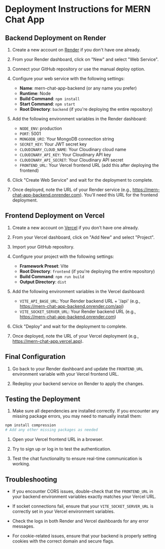 # Deployment Instructions for MERN Chat App

## Backend Deployment on Render

1. Create a new account on [Render](https://render.com/) if you don't have one already.

2. From your Render dashboard, click on "New" and select "Web Service".

3. Connect your GitHub repository or use the manual deploy option.

4. Configure your web service with the following settings:
   - **Name**: mern-chat-app-backend (or any name you prefer)
   - **Runtime**: Node
   - **Build Command**: `npm install`
   - **Start Command**: `npm start`
   - **Root Directory**: `backend` (if you're deploying the entire repository)

5. Add the following environment variables in the Render dashboard:
   - `NODE_ENV`: production
   - `PORT`: 5001
   - `MONGODB_URI`: Your MongoDB connection string
   - `SECRET_KEY`: Your JWT secret key
   - `CLOUDINARY_CLOUD_NAME`: Your Cloudinary cloud name
   - `CLOUDINARY_API_KEY`: Your Cloudinary API key
   - `CLOUDINARY_API_SECRET`: Your Cloudinary API secret
   - `FRONTEND_URL`: Your Vercel frontend URL (add this after deploying the frontend)

6. Click "Create Web Service" and wait for the deployment to complete.

7. Once deployed, note the URL of your Render service (e.g., https://mern-chat-app-backend.onrender.com). You'll need this URL for the frontend deployment.

## Frontend Deployment on Vercel

1. Create a new account on [Vercel](https://vercel.com/) if you don't have one already.

2. From your Vercel dashboard, click on "Add New" and select "Project".

3. Import your GitHub repository.

4. Configure your project with the following settings:
   - **Framework Preset**: Vite
   - **Root Directory**: `frontend` (if you're deploying the entire repository)
   - **Build Command**: `npm run build`
   - **Output Directory**: `dist`

5. Add the following environment variables in the Vercel dashboard:
   - `VITE_API_BASE_URL`: Your Render backend URL + '/api' (e.g., https://mern-chat-app-backend.onrender.com/api)
   - `VITE_SOCKET_SERVER_URL`: Your Render backend URL (e.g., https://mern-chat-app-backend.onrender.com)

6. Click "Deploy" and wait for the deployment to complete.

7. Once deployed, note the URL of your Vercel deployment (e.g., https://mern-chat-app.vercel.app).

## Final Configuration

1. Go back to your Render dashboard and update the `FRONTEND_URL` environment variable with your Vercel frontend URL.

2. Redeploy your backend service on Render to apply the changes.

## Testing the Deployment

1. Make sure all dependencies are installed correctly. If you encounter any missing package errors, you may need to manually install them:

```bash
npm install compression
# Add any other missing packages as needed
```

1. Open your Vercel frontend URL in a browser.

2. Try to sign up or log in to test the authentication.

3. Test the chat functionality to ensure real-time communication is working.

## Troubleshooting

- If you encounter CORS issues, double-check that the `FRONTEND_URL` in your backend environment variables exactly matches your Vercel URL.

- If socket connections fail, ensure that your `VITE_SOCKET_SERVER_URL` is correctly set in your Vercel environment variables.

- Check the logs in both Render and Vercel dashboards for any error messages.

- For cookie-related issues, ensure that your backend is properly setting cookies with the correct domain and secure flags.